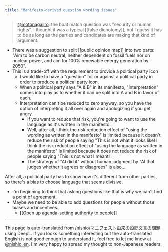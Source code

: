 ```yaml
---
title: "Manifesto-derived question wording issues"
---
```


> [@motonagajiro](https://x.com/motonagajiro/status/1847151357964525593?s=46&t=gkSZtjGEtUZPO0JCzBxCBw): the boat match question was "security or human rights". I thought it was a typical [[false dichotomy]], but I guess it has to be as long as the parties and candidates are making that kind of argument.

- There was a suggestion to split [[public opinion map]] into two parts: "Aim to be carbon neutral, neither dependent on fossil fuels nor on nuclear power, and aim for 100% renewable energy generation by 2050".
- This is a trade-off with the requirement to provide a political party icon
    - I would like to have a "question" for or against a political party in order to produce a political party icon.
    - When a political party says "A & B" in its manifesto, "interpretation" comes into play as to whether it can be split into A and B in favor of each.
    - Interpretation can't be reduced to zero anyway, so you have the option of interpreting it all over again and apologizing if you get angry.
        - If you want to reduce that risk, you're going to want to use the language as it's written in the manifesto.
        - Well, after all, I think the risk reduction effect of "using the wording as written in the manifesto" is limited because it doesn't reduce the risk of people saying "This is not what it looks like! I think the risk reduction effect of "using the language as written in the manifesto" is limited because it does not reduce the risk of people saying "This is not what I meant!
        - The strategy of "AI did it" without human judgment by "AI that judges whether it agrees or disagrees" is also...

After all, a political party has to show how it's different from other parties, so there's a bias to choose language that seems divisive.
- I'm beginning to think that asking questions like that is why we can't find a point of agreement.
- Maybe we need to be able to add questions for people without those biases and incentives.
    - [[Open up agenda-setting authority to people]]

---
This page is auto-translated from [/nishio/マニフェスト由来の設問文言の問題](https://scrapbox.io/nishio/マニフェスト由来の設問文言の問題) using DeepL. If you looks something interesting but the auto-translated English is not good enough to understand it, feel free to let me know at [@nishio_en](https://twitter.com/nishio_en). I'm very happy to spread my thought to non-Japanese readers.